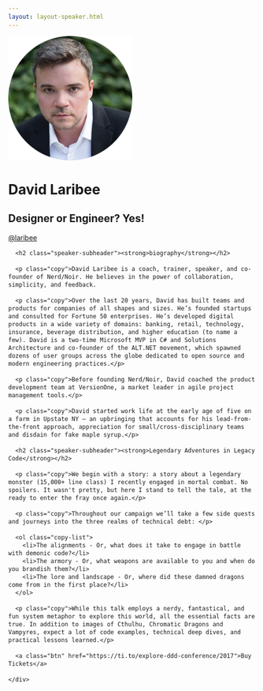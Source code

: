 ```yaml
---
layout: layout-speaker.html
---
```


<div class="container section featured-speaker">
  <div class="row">
    <div class="col-xs-12 col-sm-2 img-container">
      <img class="speaker-page-img" src="../img/speakers/David-Laribee-ON.png" />
      </div>
    <div class="col-xs-12 col-sm-10 copy-container">
      <h1 class="speaker-header">David Laribee</h1>
      <h2 class="speaker-subtitle">Designer or Engineer? Yes!</h2>
      <p class="copy"><a class="speaker-handle" href="https://twitter.com/@laribee" target="_blank">@laribee</a></p>

      <h2 class="speaker-subheader"><strong>biography</strong></h2>

      <p class="copy">David Laribee is a coach, trainer, speaker, and co-founder of Nerd/Noir. He believes in the power of collaboration, simplicity, and feedback.

      <p class="copy">Over the last 20 years, David has built teams and products for companies of all shapes and sizes. He’s founded startups and consulted for Fortune 50 enterprises. He’s developed digital products in a wide variety of domains: banking, retail, technology, insurance, beverage distribution, and higher education (to name a few). David is a two-time Microsoft MVP in C# and Solutions Architecture and co-founder of the ALT.NET movement, which spawned dozens of user groups across the globe dedicated to open source and modern engineering practices.</p>

      <p class="copy">Before founding Nerd/Noir, David coached the product development team at VersionOne, a market leader in agile project management tools.</p>

      <p class="copy">David started work life at the early age of five on a farm in Upstate NY — an upbringing that accounts for his lead-from-the-front approach, appreciation for small/cross-disciplinary teams and disdain for fake maple syrup.</p>

      <h2 class="speaker-subheader"><strong>Legendary Adventures in Legacy Code</strong></h2>

      <p class="copy">We begin with a story: a story about a legendary monster (15,000+ line class) I recently engaged in mortal combat. No spoilers. It wasn't pretty, but here I stand to tell the tale, at the ready to enter the fray once again.</p>

      <p class="copy">Throughout our campaign we’ll take a few side quests and journeys into the three realms of technical debt: </p>

      <ol class="copy-list">
        <li>The alignments - Or, what does it take to engage in battle with demonic code?</li>
        <li>The armory - Or, what weapons are available to you and when do you brandish them?</li>
        <li>The lore and landscape - Or, where did these damned dragons come from in the first place?</li>
      </ol>

      <p class="copy">While this talk employs a nerdy, fantastical, and fun system metaphor to explore this world, all the essential facts are true. In addition to images of Cthulhu, Chromatic Dragons and Vampyres, expect a lot of code examples, technical deep dives, and practical lessons learned.</p>

      <a class="btn" href="https://ti.to/explore-ddd-conference/2017">Buy Tickets</a>

    </div>
</div>
</div>
